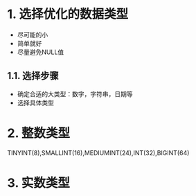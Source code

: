 # 1. 选择优化的数据类型
- 尽可能的小
- 简单就好
- 尽量避免NULL值
## 1.1. 选择步骤
- 确定合适的大类型：数字，字符串，日期等
- 选择具体类型
# 2. 整数类型
TINYINT(8),SMALLINT(16),MEDIUMINT(24),INT(32),BIGINT(64)
# 3. 实数类型
